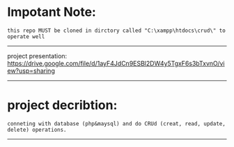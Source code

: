 # Impotant Note:
    this repo MUST be cloned in dirctory called "C:\xampp\htdocs\crud\" to operate well
---------------------------------------------
project presentation:
https://drive.google.com/file/d/1ayF4JdCn9ESBl2DW4y5TgxF6s3bTxvnO/view?usp=sharing

---------------------------------------------

# project decribtion:
 
    conneting with database (php&maysql) and do CRUd (creat, read, update, delete) operations. 
--------------------------------------------------------------------------------

